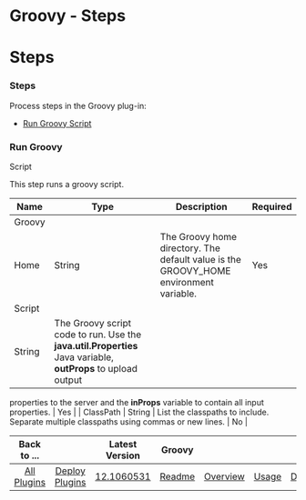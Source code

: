 
Groovy - Steps
==============

# Steps



### Steps




 



Process steps in the Groovy plug-in:


* [Run Groovy Script](#run_groovy_script)




### Run Groovy 
Script


This step runs a groovy script.




| Name | Type | Description | Required |
| --- | --- | --- | --- |
| Groovy
 Home | String | The Groovy home directory. The default value is the GROOVY\_HOME environment variable. | Yes |
| Script
 | String | The Groovy script code to run. Use the **java.util.Properties** Java variable, **outProps** to upload output
 properties to the server and the **inProps** variable to contain all input properties.
  | Yes |
| ClassPath | String |
 List the classpaths to include. Separate multiple classpaths using commas or new lines. | No |





|Back to ...||Latest Version|Groovy ||||
| :---: | :---: | :---: | :---: | :---: | :---: | :---: |
|[All Plugins](../../index.md)|[Deploy Plugins](../README.md)|[12.1060531](https://raw.githubusercontent.com/UrbanCode/IBM-UCD-PLUGINS/main/files/Groovy/Groovy-12.1060531.zip)|[Readme](README.md)|[Overview](overview.md)|[Usage](usage.md)|[Downloads](downloads.md)|
